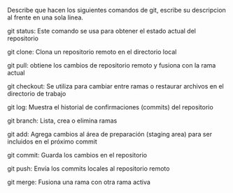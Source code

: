 Describe que hacen los siguientes comandos de git, escribe su descripcion al frente en una sola linea.

git status: Este comando se usa para obtener el estado actual del repositorio

git clone: Clona un repositorio remoto en el directorio local

git pull: obtiene los cambios de repositorio remoto y fusiona con la rama actual

git checkout: Se utiliza para cambiar entre ramas o restaurar archivos en el directorio de trabajo

git log: Muestra el historial de confirmaciones (commits) del repositorio

git branch: Lista, crea o elimina ramas

git add: Agrega cambios al área de preparación (staging area) para ser incluidos en el próximo commit

git commit: Guarda los cambios en el repositorio

git push: Envía los commits locales al repositorio remoto

git merge: Fusiona una rama con otra rama activa
